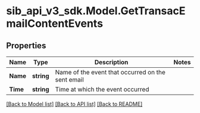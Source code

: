 # sib_api_v3_sdk.Model.GetTransacEmailContentEvents
## Properties

Name | Type | Description | Notes
------------ | ------------- | ------------- | -------------
**Name** | **string** | Name of the event that occurred on the sent email | 
**Time** | **string** | Time at which the event occurred | 

[[Back to Model list]](../README.md#documentation-for-models) [[Back to API list]](../README.md#documentation-for-api-endpoints) [[Back to README]](../README.md)

